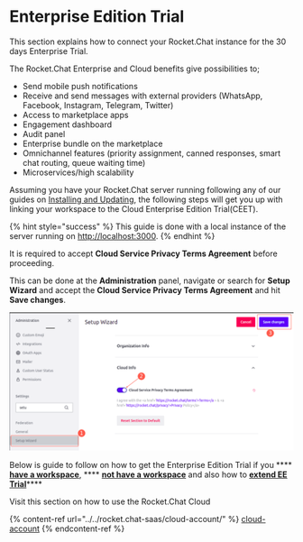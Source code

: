 # Enterprise Edition Trial

This section explains how to connect your Rocket.Chat instance for the 30 days Enterprise Trial.

The Rocket.Chat Enterprise and Cloud benefits give possibilities to;

* Send mobile push notifications
* Receive and send messages with external providers (WhatsApp, Facebook, Instagram, Telegram, Twitter)
* Access to marketplace apps
* Engagement dashboard
* Audit panel
* Enterprise bundle on the marketplace
* Omnichannel features (priority assignment, canned responses, smart chat routing, queue waiting time)
* Microservices/high scalability

Assuming you have your Rocket.Chat server running following any of our guides on [Installing and Updating](../../quick-start/installing-and-updating/), the following steps will get you up with linking your workspace to the Cloud Enterprise Edition Trial(CEET).

{% hint style="success" %}
This guide is done with a local instance of the server running on [http://localhost:3000](http://localhost:3000).
{% endhint %}

It is required to accept **Cloud Service Privacy Terms Agreement** before proceeding.

This can be done at the **Administration** panel, navigate or search for **Setup Wizard** and accept the **Cloud Service Privacy Terms Agreement** and hit **Save changes**.

![](<../../.gitbook/assets/image (643) (1) (1).png>)

Below is guide to follow on how to get the Enterprise Edition Trial if you \*\*\*\* [**have a workspace**](has-workspace.md), \*\*\*\* [**not have a workspace**](does-not-have-a-workspace.md) and also how to [**extend EE Trial**](extending-trial.md)\*\*\*\*

Visit this section on how to use the Rocket.Chat Cloud

{% content-ref url="../../rocket.chat-saas/cloud-account/" %}
[cloud-account](../../rocket.chat-saas/cloud-account/)
{% endcontent-ref %}
